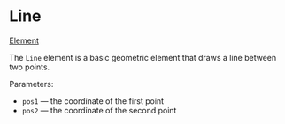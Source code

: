 # Line

[Element](/docs/element)

The `Line` element is a basic geometric element that draws a line between two points.

Parameters:
- `pos1` — the coordinate of the first point
- `pos2` — the coordinate of the second point
